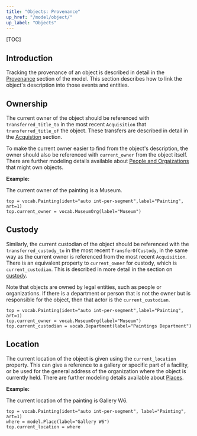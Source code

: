 ```yaml
---
title: "Objects: Provenance"
up_href: "/model/object/"
up_label: "Objects"
---
```


[TOC]

## Introduction

Tracking the provenance of an object is described in detail in the [Provenance](/model/provenance) section of the model. This section describes how to link the object's description into those events and entities.

## Ownership

The current owner of the object should be referenced with `transferred_title_to` in the most recent `Acquisition` that `transferred_title_of` the object. These transfers are described in detail in the [Acquistion](/model/provenance/acquisition) section.

To make the current owner easier to find from the object's description, the owner should also be referenced with `current_owner` from the object itself. There are further modeling details available about [People and Orgaizations](/model/actor) that might own objects.

__Example:__

The current owner of the painting is a Museum.

```crom
top = vocab.Painting(ident="auto int-per-segment",label="Painting", art=1)
top.current_owner = vocab.MuseumOrg(label="Museum")
```

## Custody

Similarly, the current custodian of the object should be referenced with the `transferred_custody_to` in the most recent `TransferOfCustody`, in the same way as the current owner is referenced from the most recent `Acquisition`. There is an equivalent property to `current_owner` for custody, which is `current_custodian`.  This is described in more detail in the section on [custody](/model/provenance/custody).

Note that objects are owned by legal entities, such as people or organizations. If there is a department or person that is not the owner but is responsible for the object, then that actor is the `current_custodian`.

```crom
top = vocab.Painting(ident="auto int-per-segment",label="Painting", art=1)
top.current_owner = vocab.MuseumOrg(label="Museum")
top.current_custodian = vocab.Department(label="Paintings Department")
```

## Location

The current location of the object is given using the `current_location` property.  This can give a reference to a gallery or specific part of a facility, or be used for the general address of the organization where the object is currently held. There are further modeling details available about [Places](/model/place/).


__Example:__

The current location of the painting is Gallery W6.

```crom
top = vocab.Painting(ident="auto int-per-segment", label="Painting", art=1)
where = model.Place(label="Gallery W6")
top.current_location = where
```
